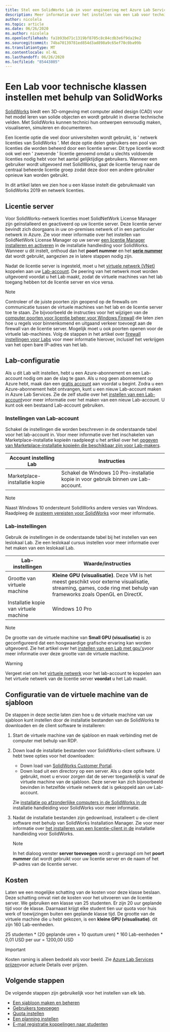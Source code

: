 ```yaml
---
title: Stel een SolidWorks Lab in voor engineering met Azure Lab Services | Microsoft Docs
description: Meer informatie over het instellen van een Lab voor technische cursussen met behulp van SolidWorks.
author: nicolela
ms.topic: article
ms.date: 06/26/2020
ms.author: nicolela
ms.openlocfilehash: fa1b93bd71c1319bf8705c8c84cdb3e6f9da19e2
ms.sourcegitcommit: 74ba70139781ed854d3ad898a9c65ef70c0ba99b
ms.translationtype: MT
ms.contentlocale: nl-NL
ms.lasthandoff: 06/26/2020
ms.locfileid: "85443805"
---
```

# <a name="set-up-a-lab-for-engineering-classes-using-solidworks"></a>Een Lab voor technische klassen instellen met behulp van SolidWorks

[SolidWorks](https://www.solidworks.com/) biedt een 3D-omgeving met computer aided design (CAD) voor het model leren van solide objecten en wordt gebruikt in diverse technische velden.  Met SolidWorks kunnen technici hun ontwerpen eenvoudig maken, visualiseren, simuleren en documenteren.

Een licentie optie die veel door universiteiten wordt gebruikt, is ' netwerk licenties van SolidWorks '.   Met deze optie delen gebruikers een pool van licenties die worden beheerd door een licentie server.  Dit type licentie wordt ook wel een ' zwevende ' licentie genoemd omdat u slechts voldoende licenties nodig hebt voor het aantal gelijktijdige gebruikers.  Wanneer een gebruiker wordt uitgevoerd met SolidWorks, gaat de licentie terug naar de centraal beheerde licentie groep zodat deze door een andere gebruiker opnieuw kan worden gebruikt.

In dit artikel laten we zien hoe u een klasse instelt die gebruikmaakt van SolidWorks 2019 en netwerk licenties.

## <a name="license-server"></a>Licentie server

Voor SolidWorks-netwerk licenties moet SolidNetWork License Manager zijn geïnstalleerd en geactiveerd op uw licentie server.  Deze licentie server bevindt zich doorgaans in uw on-premises netwerk of in een particulier netwerk in Azure.  Zie voor meer informatie over het instellen van SolidNetWork License Manager op uw server [een licentie Manager installeren en activeren](https://help.solidworks.com/2019/English/Installation/install_guide/t_installing_snl_lic_mgr.htm) in de installatie handleiding voor SolidWorks.  Wanneer u dit instelt, onthoud dan het **poort nummer** en het [**serie nummer**](https://help.solidworks.com/2019/english/installation/install_guide/r_hid_state_serial_number.htm) dat wordt gebruikt, aangezien ze in latere stappen nodig zijn.

Nadat de licentie server is ingesteld, moet u het [virtuele netwerk (VNet)](https://docs.microsoft.com/azure/lab-services/classroom-labs/how-to-connect-peer-virtual-network) koppelen aan uw [Lab-account](https://docs.microsoft.com/azure/lab-services/classroom-labs/tutorial-setup-lab-account).  De peering van het netwerk moet worden uitgevoerd voordat u het Lab maakt, zodat de virtuele machines van het lab toegang hebben tot de licentie server en vice versa.

> [!NOTE]
> Controleer of de juiste poorten zijn geopend op de firewalls om communicatie tussen de virtuele machines van het lab en de licentie server toe te staan.  Zie bijvoorbeeld de instructies voor het wijzigen van de [computer poorten voor licentie beheer voor Windows Firewall](http://help.solidworks.com/2019/english/installation/install_guide/t_mod_ports_on_lic_mgr_for_firewall.htm) die laten zien hoe u regels voor binnenkomend en uitgaand verkeer toevoegt aan de firewall van de licentie server.  Mogelijk moet u ook poorten openen voor de virtuele lab-machines.  Volg de stappen in het artikel over [firewall instellingen voor Labs](https://docs.microsoft.com/azure/lab-services/classroom-labs/how-to-configure-firewall-settings) voor meer informatie hierover, inclusief het verkrijgen van het open bare IP-adres van het lab.

## <a name="lab-configuration"></a>Lab-configuratie

Als u dit Lab wilt instellen, hebt u een Azure-abonnement en een Lab-account nodig om aan de slag te gaan. Als u nog geen abonnement op Azure hebt, maak dan een [gratis account](https://azure.microsoft.com/free/) aan voordat u begint. Zodra u een Azure-abonnement hebt ontvangen, kunt u een nieuw Lab-account maken in Azure Lab Services. Zie de zelf studie over het [instellen van een Lab-account](https://docs.microsoft.com/azure/lab-services/classroom-labs/tutorial-setup-lab-account)voor meer informatie over het maken van een nieuw Lab-account. U kunt ook een bestaand Lab-account gebruiken.

### <a name="lab-account-settings"></a>Instellingen van Lab-account

Schakel de instellingen die worden beschreven in de onderstaande tabel voor het lab-account in. Voor meer informatie over het inschakelen van Marketplace-installatie kopieën raadpleegt u het artikel over het [opgeven van Marketplace-installatie kopieën die beschikbaar zijn voor Lab-makers](https://docs.microsoft.com/azure/lab-services/classroom-labs/specify-marketplace-images).

| Account instelling Lab | Instructies |
| ------------------- | ------------ |
|Marketplace-installatie kopie| Schakel de Windows 10 Pro-installatie kopie in voor gebruik binnen uw Lab-account.|

> [!NOTE]
> Naast Windows 10 ondersteunt SolidWorks andere versies van Windows.  Raadpleeg de [systeem vereisten voor SolidWorks](https://www.solidworks.com/sw/support/SystemRequirements.html) voor meer informatie.

### <a name="lab-settings"></a>Lab-instellingen

Gebruik de instellingen in de onderstaande tabel bij het instellen van een leslokaal Lab. Zie een leslokaal cursus instellen voor meer informatie over het maken van een leslokaal Lab.

| Lab-instellingen | Waarde/instructies |
| ------------ | ------------------ |
|Grootte van virtuele machine| **Kleine GPU (visualisatie)**.  Deze VM is het meest geschikt voor externe visualisatie, streaming, games, code ring met behulp van frameworks zoals OpenGL en DirectX.|  
|Installatie kopie van virtuele machine| Windows 10 Pro|

> [!NOTE]
> De grootte van de virtuele machine van **Small GPU (visualisatie)** is zo geconfigureerd dat een hoogwaardige grafische ervaring kan worden uitgevoerd.  Zie het artikel over het [instellen van een Lab met gpu's](./how-to-setup-lab-gpu.md)voor meer informatie over deze grootte van de virtuele machine.

> [!WARNING]
> Vergeet niet om het [virtuele netwerk](https://www.mathworks.com/support/requirements/matlab-system-requirements.html) voor het lab-account te koppelen aan het virtuele netwerk van de licentie server **voordat** u het Lab maakt.

## <a name="template-virtual-machine-configuration"></a>Configuratie van de virtuele machine van de sjabloon

De stappen in deze sectie laten zien hoe u de virtuele machine van uw sjabloon kunt instellen door de installatie bestanden van de SolidWorks te downloaden en de client software te installeren:

1. Start de virtuele machine van de sjabloon en maak verbinding met de computer met behulp van RDP.

1. Down load de installatie bestanden voor SolidWorks-client software. U hebt twee opties voor het downloaden:
   - Down load van [SolidWorks Customer Portal](https://login.solidworks.com/nidp/idff/sso?id=cpenglish&sid=1&option=credential&sid=1&target=https%3A%2F%2Fcustomerportal.solidworks.com%2F).
   - Down load uit een directory op een server.  Als u deze optie hebt gebruikt, moet u ervoor zorgen dat de server toegankelijk is vanaf de virtuele machine van de sjabloon.  Deze server kan zich bijvoorbeeld bevinden in hetzelfde virtuele netwerk dat is gekoppeld aan uw Lab-account.
  
    Zie [installatie op afzonderlijke computers in de SolidWorks in de](http://help.solidworks.com/2019/english/Installation/install_guide/c_installing_on_individual_computers.htm?id=fc149e8a968a422a89e2a943265758d3#Pg0) installatie handleiding voor SolidWorks voor meer informatie.

1. Nadat de installatie bestanden zijn gedownload, installeert u de-client software met behulp van SolidWorks Installation Manager. Zie voor meer informatie over [het installeren van een licentie-client in de](http://help.solidworks.com/2019/english/installation/install_guide/t_installing_snl_license_client.htm) installatie handleiding voor SolidWorks.

    > [!NOTE]
    > In het dialoog venster **server toevoegen** wordt u gevraagd om het **poort nummer** dat wordt gebruikt voor uw licentie server en de naam of het IP-adres van de licentie server.

## <a name="cost"></a>Kosten

Laten we een mogelijke schatting van de kosten voor deze klasse beslaan. Deze schatting omvat niet de kosten voor het uitvoeren van de licentie server. We gebruiken een klasse van 25 studenten. Er zijn 20 uur geplande tijd voor de klasse. Daarnaast krijgt elke student tien uur quota voor huis werk of toewijzingen buiten een geplande klasse tijd. De grootte van de virtuele machine die u hebt gekozen, is een **kleine GPU (visualisatie)**. dit zijn 160 Lab-eenheden.

25 studenten \* (20 geplande uren + 10 quotum uren) \* 160 Lab-eenheden * 0,01 USD per uur = 1200,00 USD

>[!IMPORTANT]
> Kosten raming is alleen bedoeld als voor beeld.  Zie [Azure Lab Services prijzen](https://azure.microsoft.com/pricing/details/lab-services/)voor actuele Details over prijzen.  

## <a name="next-steps"></a>Volgende stappen

De volgende stappen zijn gebruikelijk voor het instellen van elk lab.

- [Een sjabloon maken en beheren](how-to-create-manage-template.md)
- [Gebruikers toevoegen](tutorial-setup-classroom-lab.md#add-users-to-the-lab)
- [Quota instellen](how-to-configure-student-usage.md#set-quotas-for-users)
- [Een planning instellen](tutorial-setup-classroom-lab.md#set-a-schedule-for-the-lab)
- [E-mail registratie koppelingen naar studenten](how-to-configure-student-usage.md#send-invitations-to-users)
